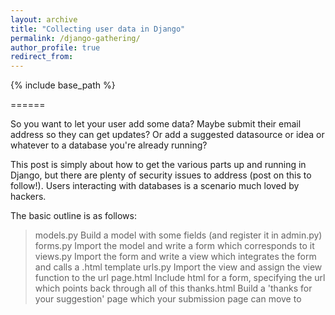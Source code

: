 ```yaml
---
layout: archive
title: "Collecting user data in Django"
permalink: /django-gathering/
author_profile: true
redirect_from:
---
```


{% include base_path %}

======

So you want to let your user add some data? Maybe submit their email address so they can get updates? Or add a suggested datasource or idea or whatever to a database you're already running?

This post is simply about how to get the various parts up and running in Django, but there are plenty of security issues to address (post on this to follow!). Users interacting with databases is a scenario much loved by hackers.

The basic outline is as follows:

> models.py     Build a model with some fields (and register it in admin.py)
> forms.py      Import the model and write a form which corresponds to it
> views.py      Import the form and write a view which integrates the form and calls a .html template
> urls.py       Import the view and assign the view function to the url
> page.html     Include html for a form, specifying the url which points back through all of this
> thanks.html   Build a 'thanks for your suggestion' page which your submission page can move to
